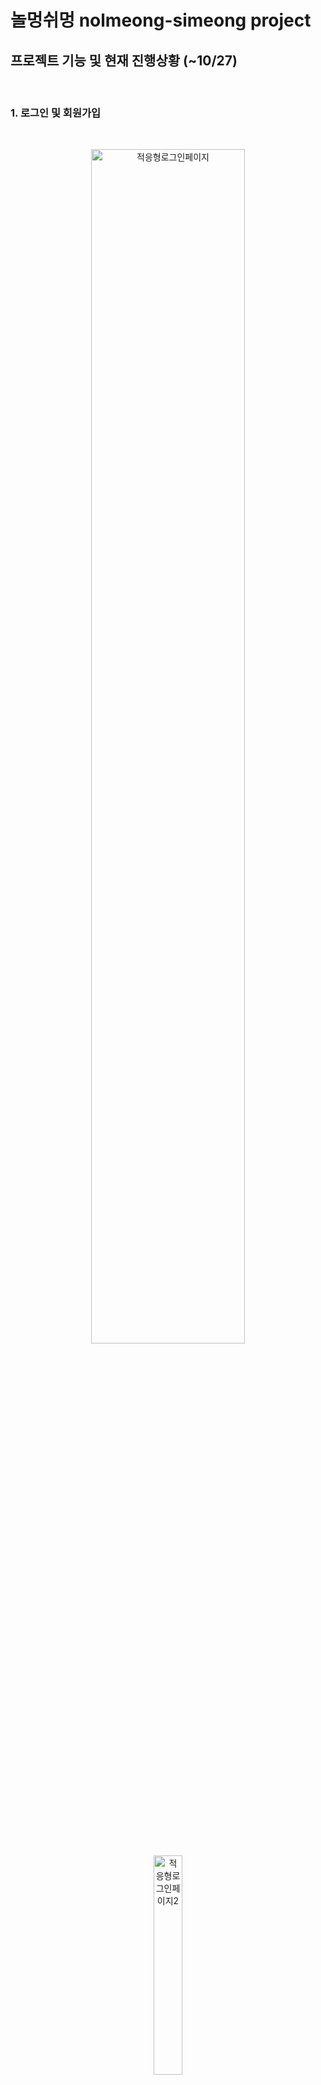 # 놀멍쉬멍 nolmeong-simeong project


## 프로젝트 기능 및 현재 진행상황 (~10/27)
<br />

### 1. 로그인 및 회원가입
<br />

<p align='center'>
<img width="70%" alt="적응형로그인페이지" src="https://user-images.githubusercontent.com/75401130/139010255-32657ae0-c3e9-4cf1-803a-457c6a3e2616.png">
<img width="30%" alt="적응형로그인페이지2" src="https://user-images.githubusercontent.com/75401130/139010287-d93127b5-2023-462d-acaa-9c70a4067160.png">
</p>

<br />

- 적응형 페이지
- 이미 가입되어 있는 이메일의 경우 회원가입 불가
- 로그인 유효성 검사
- 로그인 완료시, 로그인탭에서 마이페이지탭으로 변경

<br />

### 2. 메인페이지
<br />

<p align='center'>
<img width="480" alt="메인페이지" src="https://user-images.githubusercontent.com/75401130/139012303-850bb819-f745-4522-ba4f-25fd8e3d529e.png">
</p>
  
<br />

- 이미지 캐러셀 기능

<br />

### 3. 커뮤니티
<br />

<p align='center'>
<img width="480" src="https://user-images.githubusercontent.com/75401130/139015673-404601aa-810c-4af6-96f7-eb6fd4e27545.gif" />
<img width="480" src="https://user-images.githubusercontent.com/75401130/139017044-5cb27491-885a-4205-9610-a4151fde8d5c.gif" />
</p>

<br />

- 게시글 댓글달기
- 페이지 인피니트 스크롤링
- 팔로우, 언팔로우
- 1개 이상의 이미지 업로드 시, 이미지 캐러셀 기능
- 본인 게시글 삭제

<br />

### 4. 새글작성
<br />

<p align='center'>
<img width="480" alt="새글작성" src="https://user-images.githubusercontent.com/75401130/139011359-638bacd7-abb7-4a94-877c-08d18a57207e.png">
<img width="480" alt="새글작성이미지프리뷰" src="https://user-images.githubusercontent.com/75401130/139011366-7bc981ee-c0f2-4ec4-baf5-d3d8fcb27c27.png">
</p>

<br />

- 새글작성시 커뮤니티 게시글에 업로드
- 업로드한 이미지 미리보기
- 해시태그 기능

<br />

### 5. 마이페이지
<br />

<p align='center'>
<img width="480" alt="마이페이지" src="https://user-images.githubusercontent.com/75401130/139011655-5b0a132b-f3f8-4d58-b1f0-4a0589a65463.png">
</p>

<br />

- 로그인한 유저의 정보 표시
- 작성한 글, 팔로잉, 팔로워 숫자 자동 카운팅
- 로그아웃 기능

<br />

## 앞으로의 과제들 (10/27 ~)

### 1. 로그인 및 회원가입
* 이메일 또는 비밀번호가 맞지 않는 경우 alert창 알림

<br />

### 2. 메인페이지
* 커뮤니티 게시글의 태그 검색


<br />

### 3. 커뮤니티
* 좋아요 버튼
* 본인 게시글 및 삭제
* 부적절한 게시글 신고 기능


<br />

### 5. 마이페이지
* 팔로잉, 팔로워 아이디 목록 출력
* 프로필 이미지 변경
* 닉네임 변경


<br />
